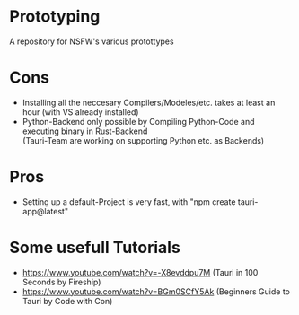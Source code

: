 # Prototyping
A repository for NSFW's various protottypes

# Cons
- Installing all the neccesary Compilers/Modeles/etc. takes at least an hour (with VS already installed)
-  Python-Backend only possible by Compiling Python-Code and executing binary in Rust-Backend \
  (Tauri-Team are working on supporting Python etc. as Backends)

# Pros
- Setting up a default-Project is very fast, with "npm create tauri-app@latest"

# Some usefull Tutorials
- https://www.youtube.com/watch?v=-X8evddpu7M (Tauri in 100 Seconds by Fireship)
- https://www.youtube.com/watch?v=BGm0SCfY5Ak (Beginners Guide to Tauri by Code with Con)
